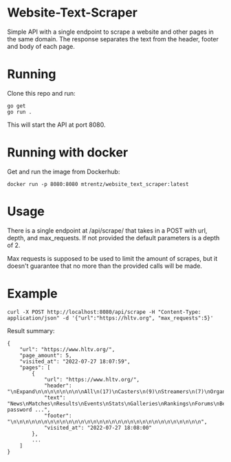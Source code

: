 # Website-Text-Scraper
Simple API with a single endpoint to scrape a website and other pages in the same domain. The response separates the text from the header, footer and body of each page.

# Running
Clone this repo and run:

```
go get
go run .
```

This will start the API at port 8080.

# Running with docker
Get and run the image from Dockerhub:
```
docker run -p 8080:8080 mtrentz/website_text_scraper:latest
```

# Usage
There is a single endpoint at /api/scrape/ that takes in a POST with url, depth, and max_requests. If not provided the default parameters is a depth of 2.

Max requests is supposed to be used to limit the amount of scrapes, but it doesn't guarantee that no more than the provided calls will be made.

# Example
```
curl -X POST http://localhost:8080/api/scrape -H "Content-Type: application/json" -d '{"url":"https://hltv.org", "max_requests":5}'
```

Result summary:
```
{
    "url": "https://www.hltv.org/",
    "page_amount": 5,
    "visited_at": "2022-07-27 18:07:59",
    "pages": [
        {
            "url": "https://www.hltv.org/",
            "header": "\nExpand\n\n\n\n\n\n\n\nAll\n(17)\nCasters\n(9)\nStreamers\n(7)\nOrganizers\n(1)\n\n\n\n\n",
            "text": "News\nMatches\nResults\nEvents\nStats\nGalleries\nRankings\nForums\nBetting\nLive\nFantasy\nForgot password ...",
            "footer": "\n\n\n\n\n\n\n\n\n\n\n\n\n\n\n\n\n\n\n\n\n\n\n\n\n\n\n\n\n\n\n",
            "visited_at": "2022-07-27 18:08:00"
        },
        ...
    ]
}
```

